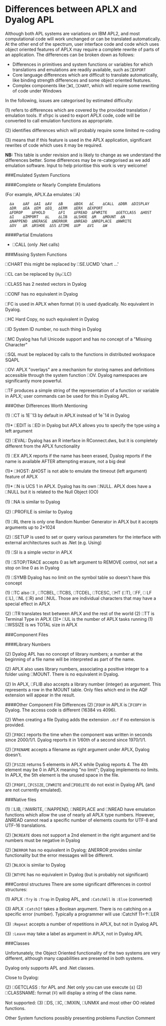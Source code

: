 # Differences between APLX and Dyalog APL
Although both APL systems are variations on IBM APL2, and most computational code will work unchanged or can be translated automatically. At the other end of the spectrum, user interface code and code which uses object oriented features of APLX may require a complete rewrite of parts of an application. The differences can be broken down as follows:

* Differences in primitives and system functions or variables for which translations and emulations are readily available, such as ```⎕EXPORT```
*	Core language differences which are difficult to translate automatically, like binding strength differences and some object oriented features.
*	Complex components like ```⎕WI```, ```⎕CHART```, which will require some rewriting of code under Windows

In the following, issues are categorised by estimated difficulty: 

(1) refers to differences which are covered by the provided translation / emulation tools. If xfrpc is used to export APLX code, code will be converted to call emulation functions as appropriate.

(2) identifies differences which will probably require some limited re-coding

(3) means that if this feature is used in the APLX application, significant rewrites of code which uses it may be required.

**NB:** This table is under revision and is likely to change as we understand the differences better. Some differences may be re-categorised as we add emulation software. Input to help prioritise this work is very welcome!

###Emulated System Functions

####Complete or Nearly Complete Emulations

(For example, APLX.∆a emulates ⎕A)

      ∆a    ∆AF  ∆AI  ∆AV   ∆B     ∆BOX   ∆C    ∆CALL  ∆DBR  ∆DISPLAY  
      ∆DR   ∆EA  ∆EM  ∆EQ_  ∆ERM   ∆ERX  ∆EXPORT  
      ∆FDROP    ∆FHOLD      ∆FI    ∆FREAD  ∆FWRITE    ∆GETCLASS  ∆HOST
      ∆I    ∆IMPORT   ∆L    ∆LIB   ∆LSHOE  ∆M   ∆MOUNT  ∆N  
      ∆NAPPEND  ∆NERASE  ∆NERROR   ∆NREAD  ∆NREPLACE  ∆NWRITE   
      ∆OV   ∆R  ∆RSHOE  ∆SS ∆TIME  ∆UP   ∆VI    ∆W   

####Partial Emulations

* ⎕CALL	(only .Net calls)

###Missing System Functions

⎕CHART	this might be replaced by ⎕SE.UCMD 'chart …'

⎕CL	can be replaced by  (⍬⍴⎕LC)

⎕CLASS	has 2 nested vectors in Dyalog

⎕CONF	has no equivalent in Dyalog

⎕FC	is used in APLX when format (⍕) is used dyadically. No equivalent in Dyalog.

⎕HC	Hard Copy, no such equivalent in Dyalog

⎕ID		System ID number, no such thing in Dyalog

⎕MC Dyalog has full Unicode support and has no concept of a "Missing Character"

⎕SQL must be replaced by calls to the functions in distributed workspace SQAPL

⎕OV: APLX "overlays" are a mechanism for storing names and definitions accessible through the system function ⎕OV. Dyalog namespaces are significantly more powerful.

⎕TF	produces a simple string of the representation of a function or variable in APLX; user commands can be used for this in Dyalog APL.

###Other Differences Worth Mentioning

(1) ⎕CT	is 1E¯13 by default in APLX instead of 1e¯14 in Dyalog

(1)* ⎕EDIT	is ⎕ED in Dyalog but APLX allows you to specify the type using a left argument 

(2) ⎕EVAL: Dyalog has an R interface in RConnect.dws, but it is completely different from the APLX functionality

(1) ⎕EX	APLX reports if the name has been erased, Dyalog reports if the name is available AFTER attempting erasure, not a big deal

(1)* ⎕HOST: ∆HOST is not able to emulate the timeout (left argument) feature of APLX

(1)* ⎕N	is UCS 1 in APLX. Dyalog has its own ⎕NULL. APLX does have a ⎕NULL but it is related to the Null Object (OO)

(1) ⎕NA	is similar to Dyalog

(2) ⎕PROFILE is similar to Dyalog 

(1) ⎕RL	there is only one Random Number Generator in APLX but it accepts arguments up to 2*1024

(2) ⎕SETUP	is used to set or query various parameters for the interface with external architectures such as .Net (e.g. Using)

(1) ⎕SI		is a simple vector in APLX

(1) ⎕STOP/TRACE accepts 0 as left argument to REMOVE control, not set a stop on line 0 as in Dyalog

(1) ⎕SYMB Dyalog has no limit on the symbol table so doesn't have this concept

(1) ⎕TC	also ⎕I , ⎕TCBEL, ⎕TCBS, ⎕TCDEL, ⎕TCESC, ⎕HT (⎕T), ⎕FF, ⎕ LF (⎕L), ⎕NL (⎕R) and ⎕NUL. Those are individual characters that may have a special effect in APLX


(2) ⎕TR	translates text between APLX and the rest of the world
(2) ⎕TT	is Terminal Type in APLX
(3)* ⎕UL	is the number of APLX tasks running
(1) ⎕WSSIZE	is ws TOTAL size in APLX



###Component Files

####Library Numbers

(2) Dyalog APL has no concept of library numbers; a number at the beginning of a file name will be interpreted as part of the name.

(2) APLX also uses library numbers, associating a positive integer to a folder using ⎕MOUNT. There is no equivalent in Dyalog.

(2) In APLX, ⎕FLIB also accepts a library number (integer) as argument. This represents a row in the MOUNT table. Only files which end in the AQF extension will appear in the result.

####Other Component File Differences
(2) ```⎕FDUP``` in APLX is ```⎕FCOPY``` in Dyalog. The access code is different (16384 vs 4096).

(2) When creating a file Dyalog adds the extension ```.dcf``` if no extension is provided.

(2) ```⎕FRDCI``` reports the time when the component was written in seconds since 2000/1/1. Dyalog reports it in 1/60th of a second since 1970/1/1.

(2) ```⎕FRENAME``` accepts a filename as right argument under APLX, Dyalog doesn't.

(2) ```⎕FSIZE``` returns 5 elements in APLX while Dyalog reports 4. The 4th element may be 0 in APLX meaning "no limit"; Dyalog implements no limits. In APLX, the 5th element is the unused space in the file.

(2) ```⎕FRDFI```, ```⎕FCSIZE```, ```⎕FWRITE``` and ```⎕FDELETE``` do not exist in Dyalog APL (and are not currently emulated).

###Native files

(1) ⎕LIB, ⎕NWRITE, ⎕NAPPEND, ⎕NREPLACE and ⎕NREAD have emulation functions which allow the use of nearly all APLX type numbers. However, ∆NREAD cannot read a specific number of elements counts for UTF-8 and UTF-16 translations.

(2) ```⎕NCREATE``` does not support a 2nd element in the right argument and tie numbers must be negative in Dyalog

(2) ```⎕NERROR``` has no equivalent in Dyalog; ∆NERROR provides similar functionality but the error messages will be different.

(2) ```⎕NLOCK``` is similar to Dyalog

(3) ```⎕NTYPE``` has no equivalent in Dyalog (but is probably not significant)

###Control structures
There are some significant differences in control structures:

(1)  APLX ```:Try``` is ```:Trap``` in Dyalog APL, and ```:CatchAll``` is ```:Else``` (converted)

(3)  APLX ```:CatchIf``` takes a Boolean argument. There is no catching on a specific error (number). Typically a programmer will use :CatchIf  11=↑⎕LER

(3) ```:Repeat``` accepts a number of repetitions in APLX, but not in Dyalog APL

(3) ```:Leave``` may take a label as argument in APLX, not in Dyalog APL

###Classes

Unfortunately, the Object Oriented functionality of the two systems are very different, although many capabilities are presented in both systems.

Dyalog only supports APL and .Net classes.

Close to Dyalog:

(2) ⎕GETCLASS	: for APL and .Net only you can use execute (⍎)
(2) ⎕CLASSNAME: format (⍕) will display a string of the class name.

Not supported:
(3) ⎕DS, ⎕IC, ⎕MIXIN, ⎕UNMIX and most other OO related functions.

Other System functions possibly presenting problems
Function 	Comment
